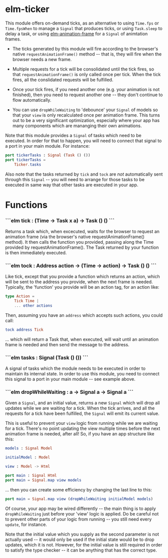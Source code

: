 # elm-ticker

This module offers on-demand ticks, as an alternative to using `Time.fps`
or `Time.fpsWhen` to manage a `Signal` that produces ticks, or using `Task.sleep`
to delay a task, or using
[elm-animation-frame](http://package.elm-lang.org/packages/jwmerrill/elm-animation-frame/latest)
for a `Signal` of animtation frames.

* The ticks generated by this module will fire according to the browser's
  native `requestAnimationFrame()` method -- that is, they will fire when the
  browser needs a new frame.

* Multiple requests for a tick will be consolidated until the tick fires,
  so that `requestAnimationFrame()` is only called once per tick. When the tick
  fires, all the conslidated requests will be fulfilled.

* Once your tick fires, if you need another one (e.g. your animation is not
  finished), then you need to request another one -- they don't continue to
  flow automatically.

* You can use `dropWhileWaiting` to 'debounce' your `Signal` of models so that your
  `view` is only recalculated once per animation frame. This turns out to be a
  very significant optimization, especially where your app has many components
  which are mananging their own animations.

Note that this module provides a `Signal` of tasks which need to be executed. In
order for that to happen, you will need to connect that signal to a port in
your main module. For instance:

```elm
port tickerTasks : Signal (Task () ())
port tickerTasks =
    Ticker.tasks
```

Also note that the tasks returned by `tick` and `tock` are *not* automatically
sent through this `Signal` -- you will need to arrange for those tasks to be
executed in same way that other tasks are executed in your app.

# Functions

<h3>
```elm
tick : (Time -> Task x a) -> Task () ()
```
</h3>

Returns a task which, when excecuted, waits for the browser to request an
animation frame (via the browser's native requestAnimationFrame() method). It
then calls the function you provided, passing along the Time provided by 
requestAnimationFrame(). The Task returned by your function is then immediately
executed.

<h3>
```elm
tock : Address action -> (Time -> action) -> Task () ()
```
</h3>

Like tick, except that you provide a function which returns an action, which
will be sent to the address you provide, when the next frame is needed. Typically,
the 'function' you provide will be an action tag, for an action like:

```elm
type Action =
    Tick Time |
    ... other actions
```

Then, assuming you have an `address` which accepts such actions, you could call:

```elm
tock address Tick
```

... which will return a Task that, when executed, will wait until an animation
frame is needed and then send the message to the address.

<h3>
```elm
tasks : Signal (Task () ())
```
</h3>

A signal of tasks which the module needs to be executed in order to maintain
its internal state. In order to use this module, you need to connect this
signal to a port in your main module -- see example above.

<h3>
```elm
dropWhileWaiting : a -> Signal a -> Signal a
```
</h3>

Given a `Signal`, and an initial value, returns a new `Signal` which will
drop all updates while we are waiting for a tick. When the tick arrives, and
all the requests for a tick have been fulfilled, the `Signal` will emit its
current value.

This is useful to prevent your `view` logic from running while we are waiting
for a tick. There's no point updating the view multiple times before the next
animation frame is needed, after all! So, if you have an app structure like this:

```elm
models : Signal Model

initialModel : Model

view : Model -> Html

port main : Signal Html
port main = Signal.map view models
```

... then you can create some efficiency by changing the last line to this:

```elm
port main = Signal.map view (dropWhileWaiting initialModel models)
```

Of course, your app may be wired differently -- the main thing is to apply
`dropWhileWaiting` just before your 'view' logic is applied. Do be careful not
to prevent other parts of your logic from running -- you still need every
`update`, for instance.

Note that the initial value which you supply as the second parameter is not
actually used -- it would only be used if the initial state would be to drop
updates, which it is not. However, for the initial value is still required in
order to satisfy the type checker -- it can be anything that has the
correct type.
